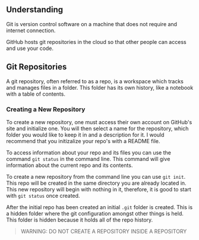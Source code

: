 ## Understanding

Git is version control software on a machine that does not require and internet connection.

GitHub hosts git repositories in the cloud so that other people can access and use your code.

## Git Repositories

A git repository, often referred to as a repo, is a workspace which tracks and manages files in a folder. This folder has its own history, like a notebook with a table of contents.

### Creating a New Repository

To create a new repository, one must access their own account on GitHub's site and initialize one. You will then select a name for the repository, which folder you would like to keep it in and a description for it. I would recommend that you initizalize your repo's with a README file.

To access information about your repo and its files you can use the command `git status` in the command line. This command will give information about the current repo and its contents.

To create a new repository from the command line you can use `git init`. This repo will be created in the same directory you are already located in. This new repository will begin with nothing in it, therefore, it is good to start with `git status` once created.

After the initial repo has been created an initial `.git` folder is created. This is a hidden folder where the git configuration amongst other things is held. This folder is hidden because it holds all of the repo history.

> WARNING: DO NOT CREATE A REPOSITORY INSIDE A REPOSITORY

